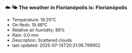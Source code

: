 ### ☁️ 🌤️  The weather in Florianópolis is: Florianópolis

- Temperature: 19.25°C
- On flesh: 19.48°C
- Relative air humidity: 86%
- Rain: 0.0 mm
- Description: Scattered clouds
- last updated: 2025-07-14T20:21:06.799902
